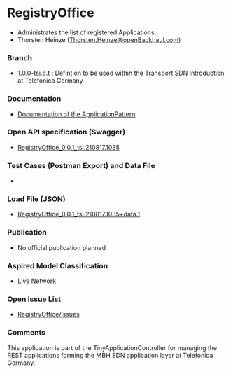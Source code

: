# RegistryOffice
- Administrates the list of registered Applications.
- Thorsten Heinze (Thorsten.Heinze@openBackhaul.com)

### Branch
- 1.0.0-tsi.d.t : Defintion to be used within the Transport SDN Introduction at Telefonica Germany

### Documentation
- [Documentation of the ApplicationPattern](https://github.com/openBackhaul/ApplicationPattern/tree/tsi)

### Open API specification (Swagger)
- [RegistryOffice_0.0.1_tsi.210817.1035](./RegistryOffice_0.0.1_tsi.210817.1035.yaml)

### Test Cases (Postman Export) and Data File
-

### Load File (JSON)
- [RegistryOffice_0.0.1_tsi.210817.1035+data.1](./RegistryOffice_0.0.1_tsi.210817.1035+data.1.json)

### Publication
- No official publication planned

### Aspired Model Classification
- Live Network

### Open Issue List
- [RegistryOffice/issues](../../issues)

### Comments
This application is part of the TinyApplicationController for managing the REST applications forming the MBH SDN application layer at Telefonica Germany.
